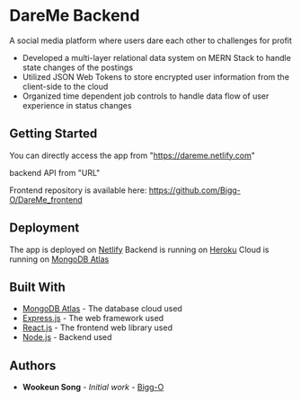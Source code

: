 # DareMe Backend

A social media platform where users dare each other to challenges for profit

- Developed a multi-layer relational data system on MERN Stack to handle state changes of the postings
- Utilized JSON Web Tokens to store encrypted user information from the client-side to the cloud
- Organized time dependent job controls to handle data flow of user experience in status changes

## Getting Started

You can directly access the app from "https://dareme.netlify.com"

backend API from "URL"

Frontend repository is available here: https://github.com/Bigg-O/DareMe_frontend

## Deployment

The app is deployed on [Netlify](https://www.netlify.com/)
Backend is running on [Heroku](https://www.heroku.com/)
Cloud is running on [MongoDB Atlas](https://www.mongodb.com/)

## Built With

- [MongoDB Atlas](https://www.mongodb.com/) - The database cloud used
- [Express.js](https://expressjs.com/) - The web framework used
- [React.js](https://reactjs.org/) - The frontend web library used
- [Node.js](https://nodejs.org/en/) - Backend used

## Authors

- **Wookeun Song** - _Initial work_ - [Bigg-O](https://github.com/Bigg-O)
